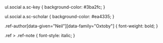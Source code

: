 ul.social a.sc-key {
  background-color: #3ba2fc;
}

ul.social a.sc-scholar {
  background-color: #ea4335;
}

.ref-author[data-given="Neil"][data-family="Oxtoby"] {
  font-weight: bold;
}

.ref > .ref-note {
  font-style: italic;
}
